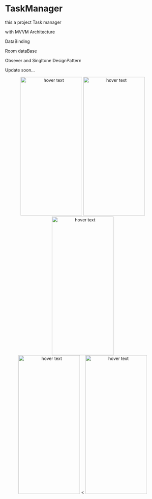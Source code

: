 # TaskManager
this a project Task manager


with MVVM Architecture


DataBinding


Room dataBase


Obsever and Singltone DesignPattern


Update soon...


<p align="center">
  <img src="https://s16.picofile.com/file/8423778150/Screenshot_20210203_151825.jpg" height="450" width="200" title="hover text">
  
  <img src="https://s16.picofile.com/file/8423778168/Screenshot_20210203_152026.jpg" height="450" width="200" title="hover text">

  <img src="https://s16.picofile.com/file/8423778176/Screenshot_20210203_152039.jpg" height="450" width="200" title="hover text">
<br>
  <img src="https://s17.picofile.com/file/8423778218/Screenshot_20210203_152150.jpg" height="450" width="200"  title="hover text">
<
  <img src="https://s17.picofile.com/file/8423778226/Screenshot_20210203_152201.jpg" height="450" width="200" title="hover text">



</p>
